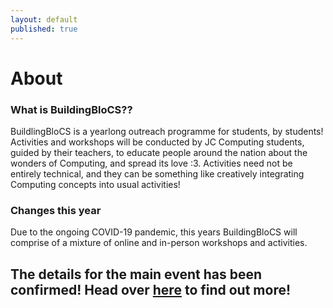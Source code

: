 ```yaml
---
layout: default
published: true
---
```


# About

### What is BuildingBloCS??

BuildlingBloCS is a yearlong outreach programme for students, by students! Activities and workshops will be conducted by JC Computing students, guided by their teachers, to educate people around the nation about the wonders of Computing, and spread its love :3. Activities need not be entirely technical, and they can be something like creatively integrating Computing concepts into usual activities!

### Changes this year

Due to the ongoing COVID-19 pandemic, this years BuildingBloCS will comprise of a mixture of online and in-person workshops and activities.

## The details for the main event has been confirmed! Head over <a href="{{ site.baseurl }}/events-and-workshops/">here</a> to find out more!
